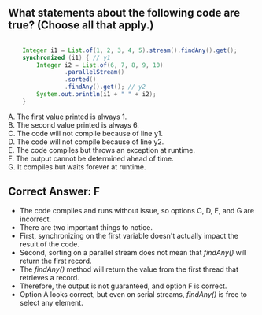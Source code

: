 ## What statements about the following code are true? (Choose all that apply.)

```java

    Integer i1 = List.of(1, 2, 3, 4, 5).stream().findAny().get();
    synchronized (i1) { // y1
        Integer i2 = List.of(6, 7, 8, 9, 10)
                .parallelStream()
                .sorted()
                .findAny().get(); // y2
        System.out.println(i1 + " " + i2);
    }

```

A. The first value printed is always 1. <br>
B. The second value printed is always 6. <br>
C. The code will not compile because of line y1. <br>
D. The code will not compile because of line y2. <br>
E. The code compiles but throws an exception at runtime. <br>
F. The output cannot be determined ahead of time. <br>
G. It compiles but waits forever at runtime. <br>


## Correct Answer: F

- The code compiles and runs without issue, so options C, D, E, and G are incorrect.
- There are two important things to notice.
- First, synchronizing on the first variable doesn't actually impact the result of the code.
- Second, sorting on a parallel stream does not mean that *findAny()*  will return the first record.
- The *findAny()* method will return the value from the first thread that retrieves a record.
- Therefore, the output is not guaranteed, and option F is correct.
- Option A looks correct, but even on serial streams, *findAny()* is free to select any element.


